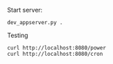 Start server:

    dev_appserver.py .

Testing

    curl http://localhost:8080/power
    curl http://localhost:8080/cron

